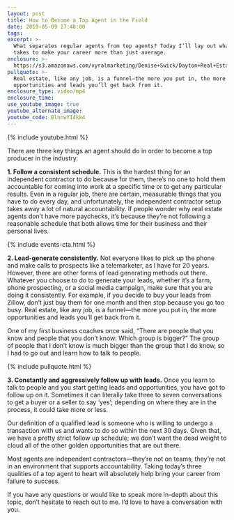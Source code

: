 ```yaml
---
layout: post
title: How to Become a Top Agent in the Field
date: 2019-05-09 17:48:00
tags:
excerpt: >-
  What separates regular agents from top agents? Today I’ll lay out what it
  takes to make your career more than just average.
enclosure: >-
  https://s3.amazonaws.com/vyralmarketing/Denise+Swick/Dayton+Real+Estate+Agent-+How+to+Become+a+Top+Agent+in+the+Field.mp4
pullquote: >-
  Real estate, like any job, is a funnel—the more you put in, the more
  opportunities and leads you’ll get back from it.
enclosure_type: video/mp4
enclosure_time:
use_youtube_image: true
youtube_alternate_image:
youtube_code: BlnnwYI4kk4
---
```


{% include youtube.html %}

There are three key things an agent should do in order to become a top producer in the industry:

**1\. Follow a consistent schedule.** This is the hardest thing for an independent contractor to do because for them, there’s no one to hold them accountable for coming into work at a specific time or to get any particular results. Even in a regular job, there are certain, measurable things that you have to do every day, and unfortunately, the independent contractor setup takes away a lot of natural accountability. If people wonder why real estate agents don’t have more paychecks, it’s because they’re not following a reasonable schedule that both allows time for their business and their personal lives.

{% include events-cta.html %}

**2\. Lead-generate consistently.** Not everyone likes to pick up the phone and make calls to prospects like a telemarketer, as I have for 20 years. However, there are other forms of lead generating methods out there. Whatever you choose to do to generate your leads, whether it’s a farm, phone prospecting, or a social media campaign, make sure that you are doing it consistently. For example, if you decide to buy your leads from Zillow, don’t just buy them for one month and then stop because you go too busy. Real estate, like any job, is a funnel—the more you put in, the more opportunities and leads you’ll get back from it.

One of my first business coaches once said, “There are people that you know and people that you don’t know: Which group is bigger?” The group of people that I don’t know is much bigger than the group that I do know, so I had to go out and learn how to talk to people.

{% include pullquote.html %}

**3\. Constantly and aggressively follow up with leads.** Once you learn to talk to people and you start getting leads and opportunities, you have got to follow up on it. Sometimes it can literally take three to seven conversations to get a buyer or a seller to say ‘yes’; depending on where they are in the process, it could take more or less.&nbsp;

Our definition of a qualified lead is someone who is willing to undergo a transaction with us and wants to do so within the next 30 days. Given that, we have a pretty strict follow up schedule; we don’t want the dead weight to cloud all of the other golden opportunities that are out there.

Most agents are independent contractors—they’re not on teams, they’re not in an environment that supports accountability. Taking today’s three qualities of a top agent to heart will absolutely help bring your career from failure to success.

If you have any questions or would like to speak more in-depth about this topic, don’t hesitate to reach out to me. I’d love to have a conversation with you.